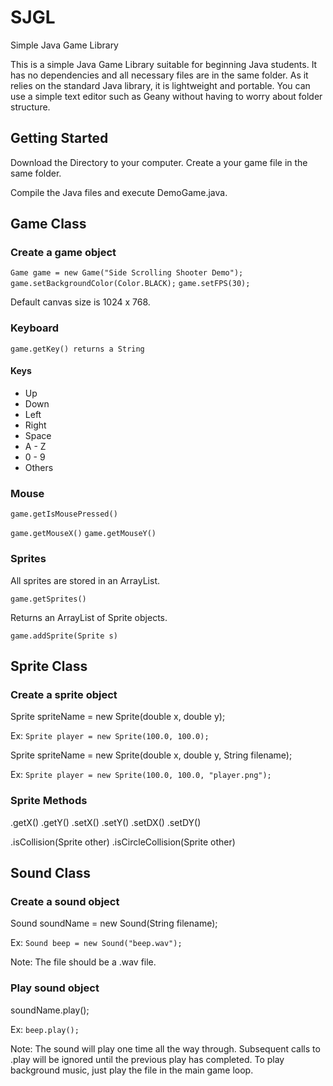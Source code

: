 # SJGL
Simple Java Game Library

This is a simple Java Game Library suitable for beginning Java students. It has no dependencies and all necessary files are in the same folder. As it relies on the standard Java library, it is lightweight and portable. You can use a simple text editor such as Geany without having to worry about folder structure.

## Getting Started

Download the Directory to your computer. Create a your game file in the same folder.

Compile the Java files and execute DemoGame.java.

## Game Class

### Create a game object

```Game game = new Game("Side Scrolling Shooter Demo");```
```game.setBackgroundColor(Color.BLACK);```
```game.setFPS(30);```

Default canvas size is 1024 x 768.

### Keyboard

```game.getKey() returns a String```

#### Keys
 - Up
 - Down
 - Left
 - Right
 - Space
 - A - Z
 - 0 - 9
 - Others

### Mouse

```game.getIsMousePressed()```

```game.getMouseX()```
```game.getMouseY()```

### Sprites

All sprites are stored in an ArrayList.

```game.getSprites()```

Returns an ArrayList of Sprite objects.

```game.addSprite(Sprite s)```

## Sprite Class

### Create a sprite object

Sprite spriteName = new Sprite(double x, double y);

Ex: ```Sprite player = new Sprite(100.0, 100.0);```

Sprite spriteName = new Sprite(double x, double y, String filename);

Ex: ```Sprite player = new Sprite(100.0, 100.0, "player.png");```

### Sprite Methods

.getX()
.getY()
.setX()
.setY()
.setDX()
.setDY()

.isCollision(Sprite other)
.isCircleCollision(Sprite other)

## Sound Class

### Create a sound object

Sound soundName = new Sound(String filename);

Ex: ```Sound beep = new Sound("beep.wav");```

Note: The file should be a .wav file.

### Play sound object

soundName.play();

Ex: ```beep.play();```

Note: The sound will play one time all the way through. Subsequent calls to .play will be ignored until the previous play has completed. To play background music, just play the file in the main game loop. 

